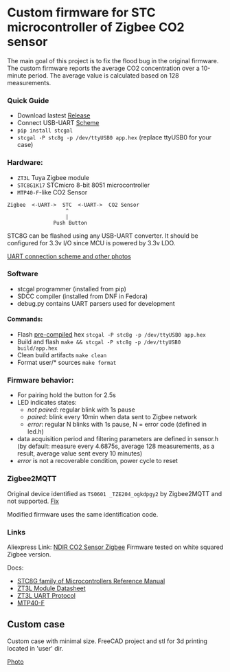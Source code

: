 # Custom firmware for STC microcontroller of Zigbee CO2 sensor 

The main goal of this project is to fix the flood bug in the original firmware. The custom firmware reports the average CO2 concentration over a 10-minute period. The average value is calculated based on 128 measurements.

### Quick Guide
- Download lastest [Release](https://github.com/rokiden/Tuya_CO2_STC8/releases)
- Connect USB-UART [Scheme](https://github.com/rokiden/Tuya_CO2_STC8/issues/1)
- `pip install stcgal`
- `stcgal -P stc8g -p /dev/ttyUSB0 app.hex` (replace ttyUSB0 for your case)

### Hardware: 
- `ZT3L` Tuya Zigbee module
- `STC8G1K17` STCmicro 8-bit 8051 microcontroller
- `MTP40-F`-like CO2 Sensor

```
Zigbee  <-UART->  STC  <-UART->  CO2 Sensor
                   ^
                   |
               Push Button
```

STC8G can be flashed using any USB-UART converter. It should be configured for 3.3v I/O since MCU is powered by 3.3v LDO. 

[UART connection scheme and other photos](https://github.com/rokiden/Tuya_CO2_STC8/issues/1)

### Software 

- stcgal programmer (installed from pip)
- SDCC compiler (installed from DNF in Fedora)
- debug.py contains UART parsers used for development

#### Commands:

- Flash [pre-compiled](https://github.com/rokiden/Tuya_CO2_STC8/releases) hex `stcgal -P stc8g -p /dev/ttyUSB0 app.hex`
- Build and flash `make && stcgal -P stc8g -p /dev/ttyUSB0 build/app.hex`
- Clean build artifacts `make clean`
- Format user/* sources `make format`

### Firmware behavior:

- For pairing hold the button for 2.5s
- LED indicates states:
  - *not paired*: regular blink with 1s pause
  - *paired*: blink every 10min when data sent to Zigbee network
  - *error*: regular N blinks with 1s pause, N = error code (defined in led.h)
- data acquisition period and filtering parameters are defined in sensor.h (by default: measure every 4.6875s, average 128 measurements, as a result, average value sent every 10 minutes)
- *error* is not a recoverable condition, power cycle to reset

### Zigbee2MQTT

Original device identified as `TS0601 _TZE204_ogkdpgy2` by Zigbee2MQTT and not supported. [Fix](https://github.com/Koenkk/zigbee2mqtt/issues/23205#issuecomment-2235297039)

Modified firmware uses the same identification code.

### Links

Aliexpress Link: [NDIR CO2 Sensor Zigbee](https://sl.aliexpress.ru/p?key=bX53rm8) Firmware tested on white squared Zigbee version.

Docs:
- [STC8G family of Microcontrollers Reference Manual](http://www.stcmicro.com/datasheet/STC8G-en.pdf)
- [ZT3L Module Datasheet](https://developer.tuya.com/en/docs/iot/zt3l-module-datasheet?id=Ka438n1j8nuvu)
- [ZT3L UART Protocol](https://developer.tuya.com/en/docs/iot/tuya-zigbee-module-uart-communication-protocol?id=K9ear5khsqoty)
- [MTP40-F](https://www.tinytronics.nl/index.php?route=product/product/get_file&file=4660/MTP40-F-CO2-sensor-module-single-channel.pdf)

## Custom case

Custom case with minimal size. FreeCAD project and stl for 3d printing located in 'user' dir.

[Photo](https://github.com/rokiden/Tuya_CO2_STC8/issues/1#issuecomment-2395081453)

